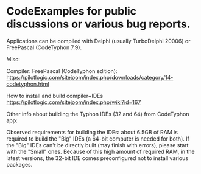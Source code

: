 # CodeExamples for public discussions or various bug reports.

Applications can be compiled with Delphi (usually TurboDelphi 20006) or FreePascal (CodeTyphon 7.9).

Misc:

Compiler: FreePascal (CodeTyphon edition): https://pilotlogic.com/sitejoom/index.php/downloads/category/14-codetyphon.html

How to install and build compiler+IDEs https://pilotlogic.com/sitejoom/index.php/wiki?id=167


Other info about building the Typhon IDEs (32 and 64) from CodeTyphon app:

Observed requirements for building the IDEs: about 6.5GB of RAM is required to build the "Big" IDEs (a 64-bit computer is needed for both).
If the "Big" IDEs can't be directly built (may finish with errors), please start with the "Small" ones.
Because of this high amount of required RAM, in the latest versions, the 32-bit IDE comes preconfigured not to install various packages.
